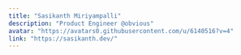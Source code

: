 ```yaml
---
title: "Sasikanth Miriyampalli"
description: "Product Engineer @obvious"
avatar: "https://avatars0.githubusercontent.com/u/6140516?v=4"
link: "https://sasikanth.dev/"
---
```

